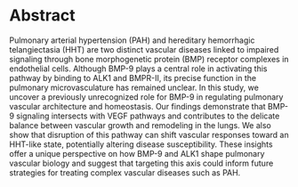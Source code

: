 # Abstract

Pulmonary arterial hypertension (PAH) and hereditary hemorrhagic telangiectasia (HHT) are two distinct vascular diseases linked to impaired signaling through bone
morphogenetic protein (BMP) receptor complexes in endothelial cells. Although BMP-9 plays a central role in activating this pathway by binding to ALK1 and BMPR-­II, its
precise function in the pulmonary microvasculature has remained unclear. In this study, we uncover a previously unrecognized role for BMP-9 in regulating pulmonary vascular
architecture and homeostasis. Our findings demonstrate that BMP-9 signaling intersects with VEGF pathways and contributes to the delicate balance between vascular growth
and remodeling in the lungs. We also show that disruption of this pathway can shift vascular responses toward an HHT-like state, potentially altering disease susceptibility.
These insights offer a unique perspective on how BMP-­9 and ALK1 shape pulmonary vascular biology and suggest that targeting this axis could inform future strategies for
treating complex vascular diseases such as PAH.
